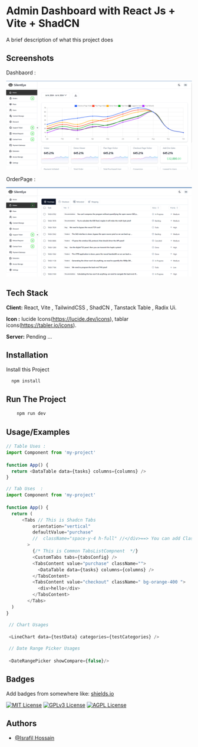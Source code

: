
# Admin Dashboard with React Js + Vite + ShadCN

A brief description of what this project does 


## Screenshots

Dashbaord : 

![App Screenshot](https://github.com/ISRAFIL-HOSSAIN/AllProjectShowcase/blob/silenteye_demo/Silent_Admin_Dashboard.png?raw=true)

OrderPage : 

![App Screenshot](https://github.com/ISRAFIL-HOSSAIN/AllProjectShowcase/blob/silenteye_demo/OrderPage.png?raw=true)


## Tech Stack

**Client:** React, Vite , TailwindCSS , ShadCN , Tanstack Table , Radix Ui. 

**Icon :** lucide Icons(https://lucide.dev/icons), 
tablar icons(https://tabler.io/icons).  

**Server:** Pending ... 


## Installation

Install this Project

```bash
  npm install

```

## Run The Project 

```bash 
    npm run dev 
```
    
## Usage/Examples

```javascript
// Table Uses : 
import Component from 'my-project'

function App() {
  return <DataTable data={tasks} columns={columns} />
}
```

```javascript
// Tab Uses  : 
import Component from 'my-project'

function App() {
  return (
      <Tabs // This is Shadcn Tabs
          orientation="vertical"
          defaultValue="purchase"
          //  className="space-y-4 h-full" //</div>==> You can add ClassName here according to your customization
        >
          {/* This is Common TabsListCompnent  */}
          <CustomTabs tabs={tabsConfig} />
          <TabsContent value="purchase" className="">
            <DataTable data={tasks} columns={columns} />
          </TabsContent>
          <TabsContent value="checkout" className=" bg-orange-400 ">
            <div>hello</div>
          </TabsContent>
        </Tabs>
  )
}
```
```javascript 
 // Chart Usages
 
 <LineChart data={testData} categories={testCategories} />
```

```javascript 
 // Date Range Picker Usages

 <DateRangePicker showCompare={false}/>
```


## Badges

Add badges from somewhere like: [shields.io](https://shields.io/)

[![MIT License](https://img.shields.io/badge/License-MIT-green.svg)](https://choosealicense.com/licenses/mit/)
[![GPLv3 License](https://img.shields.io/badge/License-GPL%20v3-yellow.svg)](https://opensource.org/licenses/)
[![AGPL License](https://img.shields.io/badge/license-AGPL-blue.svg)](http://www.gnu.org/licenses/agpl-3.0)


## Authors

- [@Israfil Hossain](https://www.github.com/israfil-hossain)

